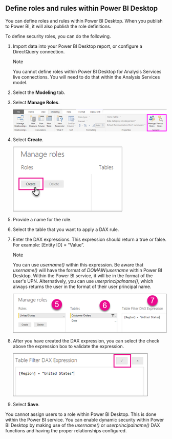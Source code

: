 ## Define roles and rules within Power BI Desktop
You can define roles and rules within Power BI Desktop. When you publish to Power BI, it will also publish the role definitions.

To define security roles, you can do the following.

1. Import data into your Power BI Desktop report, or configure a DirectQuery connection.
   
   > [!NOTE]
   > You cannot define roles within Power BI Desktop for Analysis Services live connections. You will need to do that within the Analysis Services model.
   > 
   > 
2. Select the **Modeling** tab.
3. Select **Manage Roles**.
   
   ![](./media/rls-desktop-define-roles/powerbi-desktop-security.png)
4. Select **Create**.
   
   ![](./media/rls-desktop-define-roles/powerbi-desktop-security-create-role.png)
5. Provide a name for the role. 
6. Select the table that you want to apply a DAX rule.
7. Enter the DAX expressions. This expression should return a true or false. For example: [Entity ID] = “Value”.
   
   > [!NOTE]
   > You can use *username()* within this expression. Be aware that *username()* will have the format of *DOMAIN\username* within Power BI Desktop. Within the Power BI service, it will be in the format of the user's UPN. Alternatively, you can use *userprincipalname()*, which always returns the user in the format of their user principal name.
   > 
   > 
   
   ![](./media/rls-desktop-define-roles/powerbi-desktop-security-create-rule.png)
8. After you have created the DAX expression, you can select the check above the expression box to validate the expression.
   
   ![](./media/rls-desktop-define-roles/powerbi-desktop-security-validate-dax.png)
9. Select **Save**.

You cannot assign users to a role within Power BI Desktop. This is done within the Power BI service. You can enable dynamic security within Power BI Desktop by making use of the *username()* or *userprincipalname()* DAX functions and having the proper relationships configured.

